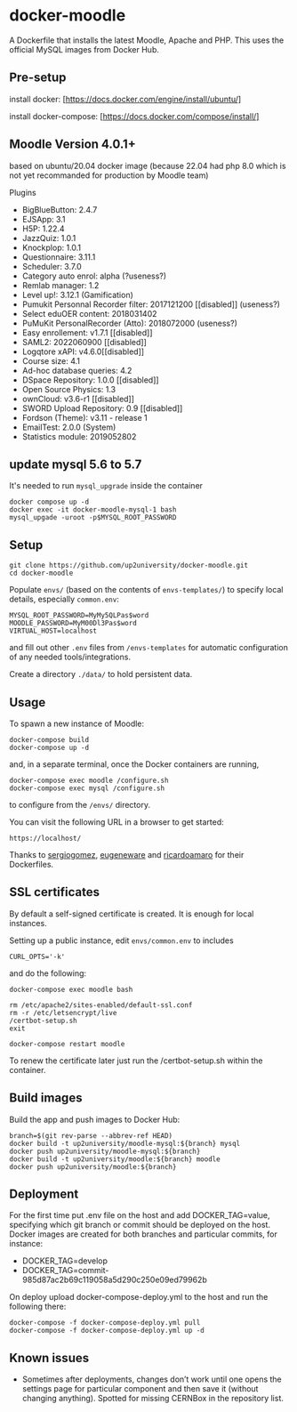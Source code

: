 docker-moodle
=============

A Dockerfile that installs the latest Moodle, Apache and PHP. This uses the official MySQL images from Docker Hub.

## Pre-setup

install docker: [https://docs.docker.com/engine/install/ubuntu/]

install docker-compose: [https://docs.docker.com/compose/install/]


## Moodle Version 4.0.1+
based on ubuntu/20.04 docker image (because 22.04 had php 8.0 which is not yet recommanded for production by Moodle team)

Plugins
* BigBlueButton: 2.4.7
* EJSApp: 3.1
* H5P: 1.22.4
* JazzQuiz: 1.0.1
* Knockplop: 1.0.1
* Questionnaire: 3.11.1
* Scheduler: 3.7.0
* Category auto enrol: alpha (?useness?)
* Remlab manager: 1.2
* Level up!: 3.12.1  (Gamification)
* Pumukit Personnal Recorder filter: 2017121200 [[disabled]] (useness?) 
* Select eduOER content: 2018031402
* PuMuKit PersonalRecorder (Atto): 2018072000 (useness?)
* Easy enrollement: v1.7.1 [[disabled]]
* SAML2: 2022060900 [[disabled]]
* Logqtore xAPI: v4.6.0[[disabled]]
* Course size: 4.1
* Ad-hoc database queries: 4.2
* DSpace Repository: 1.0.0 [[disabled]]
* Open Source Physics: 1.3
* ownCloud: v3.6-r1 [[disabled]]
* SWORD Upload Repository: 0.9 [[disabled]]
* Fordson (Theme): v3.11 - release 1
* EmailTest: 2.0.0   (System)
* Statistics module: 2019052802


## update mysql 5.6 to 5.7
It's needed to run `mysql_upgrade` inside the container
```
docker compose up -d
docker exec -it docker-moodle-mysql-1 bash
mysql_upgade -uroot -p$MYSQL_ROOT_PASSWORD
```

## Setup
```
git clone https://github.com/up2university/docker-moodle.git
cd docker-moodle
```

Populate ```envs/``` (based on the contents of ```envs-templates/```) to specify local details, especially ```common.env```:

```
MYSQL_ROOT_PASSWORD=MyMy5QLPas$word
MOODLE_PASSWORD=MyM00Dl3Pas$word
VIRTUAL_HOST=localhost
```
and fill out other ```.env``` files from ```/envs-templates``` for automatic
configuration of any needed tools/integrations.

Create a directory ```./data/``` to hold persistent data.

## Usage

To spawn a new instance of Moodle:

```
docker-compose build
docker-compose up -d
```
and, in a separate terminal, once the Docker containers are running,

```
docker-compose exec moodle /configure.sh
docker-compose exec mysql /configure.sh
```
to configure from the ```/envs/``` directory.

You can visit the following URL in a browser to get started:

```
https://localhost/
```

Thanks to [sergiogomez](https://github.com/sergiogomez), [eugeneware](https://github.com/eugeneware) and [ricardoamaro](https://github.com/ricardoamaro) for their Dockerfiles.

## SSL certificates

By default a self-signed certificate is created. It is enough for local instances.

Setting up a public instance, edit ```envs/common.env``` to includes

```
CURL_OPTS='-k'
```

and do the following:

```
docker-compose exec moodle bash

rm /etc/apache2/sites-enabled/default-ssl.conf
rm -r /etc/letsencrypt/live
/certbot-setup.sh
exit

docker-compose restart moodle
```

To renew the certificate later just run the /certbot-setup.sh within the container.

## Build images

Build the app and push images to Docker Hub:

```
branch=$(git rev-parse --abbrev-ref HEAD)
docker build -t up2university/moodle-mysql:${branch} mysql
docker push up2university/moodle-mysql:${branch}
docker build -t up2university/moodle:${branch} moodle
docker push up2university/moodle:${branch}
```

## Deployment

For the first time put .env file on the host and add DOCKER_TAG=value, specifying which git branch or commit should be deployed on the host. 
Docker images are created for both branches and particular commits, for instance:

* DOCKER_TAG=develop
* DOCKER_TAG=commit-985d87ac2b69c119058a5d290c250e09ed79962b

On deploy upload docker-compose-deploy.yml to the host and run the following there:

```
docker-compose -f docker-compose-deploy.yml pull
docker-compose -f docker-compose-deploy.yml up -d
```

## Known issues

* Sometimes after deployments, changes don’t work until one opens the settings page for particular component and then save it (without changing anything). Spotted for missing CERNBox in the repository list.
